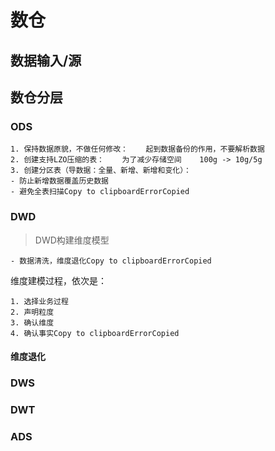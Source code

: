 # 数仓

## 数据输入/源

## 数仓分层

### ODS

```
1. 保持数据原貌，不做任何修改：    起到数据备份的作用，不要解析数据
2. 创建支持LZO压缩的表：    为了减少存储空间    100g -> 10g/5g
3. 创建分区表（导数据：全量、新增、新增和变化）：
- 防止新增数据覆盖历史数据
- 避免全表扫描Copy to clipboardErrorCopied
```

### DWD

> DWD构建维度模型

```
- 数据清洗，维度退化Copy to clipboardErrorCopied
```

维度建模过程，依次是：

```
1. 选择业务过程
2. 声明粒度
3. 确认维度
4. 确认事实Copy to clipboardErrorCopied
```

#### 维度退化

### DWS

### DWT

### ADS